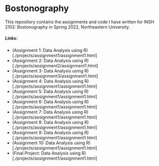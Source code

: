 # Bostonography

This repository contains the assignments and code I have written for INSH 2102: Bostonography in Spring 2022, Northeastern University.

##### Links:

* (Assignment 1: Data Analysis using R)[./projects/assignment1/assignment1.html]
* (Assignment 2: Data Analysis using R)[./projects/assignment2/assignment1.html]
* (Assignment 3: Data Analysis using R)[./projects/assignment3/assignment1.html]
* (Assignment 4: Data Analysis using R)[./projects/assignment1/assignment1.html]
* (Assignment 5: Data Analysis using R)[./projects/assignment1/assignment1.html]
* (Assignment 6: Data Analysis using R)[./projects/assignment1/assignment1.html]
* (Assignment 7: Data Analysis using R)[./projects/assignment1/assignment1.html]
* (Assignment 8: Data Analysis using R)[./projects/assignment1/assignment1.html]
* (Assignment 9: Data Analysis using R)[./projects/assignment1/assignment1.html]
* (Assignment 10: Data Analysis using R)[./projects/assignment1/assignment1.html]
* (Final Project: Data Analysis using R)[./projects/assignment1/assignment1.html]